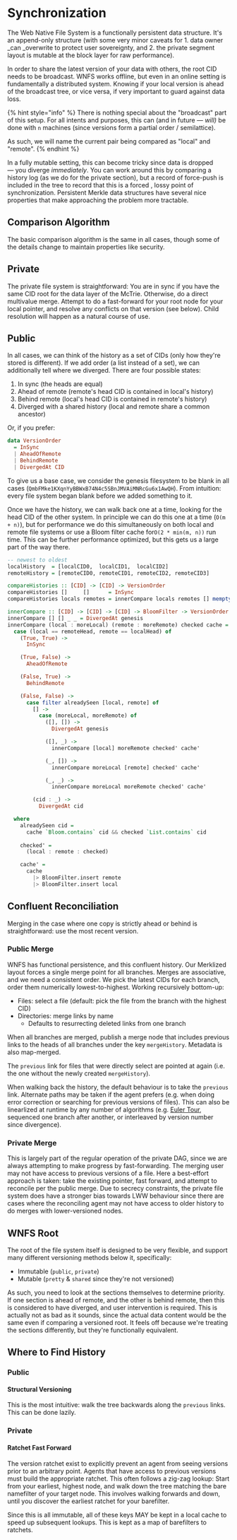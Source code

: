 # Synchronization

The Web Native File System is a functionally persistent data structure. It's an append-only structure (with some very minor caveats for 1. data owner _can _overwrite to protect user sovereignty, and 2. the private segment layout is mutable at the block layer for raw performance).

In order to share the latest version of your data with others, the root CID needs to be broadcast. WNFS works offline, but even in an online setting is fundamentally a distributed system. Knowing if your local version is ahead of the broadcast tree, or vice versa, if very important to guard against data loss.

{% hint style="info" %}
There is nothing special about the "broadcast" part of this setup. For all intents and purposes, this can (and in future — _will)_ be done with `n` machines (since versions form a partial order / semilattice).

As such, we will name the current pair being compared as "local" and "remote".
{% endhint %}

In a fully mutable setting, this can become tricky since data is dropped — you diverge _immediately_. You can work around this by comparing a history log (as we do for the private section), but a record of force-push is included in the tree to record that this is a forced , lossy point of synchronization. Persistent Merkle data structures have several nice properties that make approaching the problem more tractable.

## Comparison Algorithm

The basic comparison algorithm is the same in all cases, though some of the details change to maintain properties like security.

## Private

The private file system is straightforward: You are in sync if you have the same CID root for the data layer of the McTrie. Otherwise, do a direct multivalue merge. Attempt to do a fast-forward for your root node for your local pointer, and resolve any conflicts on that version (see below). Child resolution will happen as a natural course of use.

## Public

In all cases, we can think of the history as a set of CIDs (only how they're stored is different). If we add order (a list instead of a set), we can additionally tell where we diverged. There are four possible states:

1. In sync (the heads are equal)
2. Ahead of remote (remote's head CID is contained in local's history)
3. Behind remote (local's head CID is contained in remote's history)
4. Diverged with a shared history (local and remote share a common ancestor)

Or, if you prefer:

```haskell
data VersionOrder
  = InSync
  | AheadOfRemote
  | BehindRemote
  | DivergedAt CID
```

To give us a base case, we consider the genesis filesystem to be blank in all cases (`QmbFMke1KXqnYyBBWxB74N4c5SBnJMVAiMNRcGu6x1AwQH`). From intuition: every file system began blank before we added something to it.

Once we have the history, we can walk back one at a time, looking for the head CID of the other system. In principle we can do this one at a time (`O(m + n)`), but for performance we do this simultaneously on both local and remote file systems or use a Bloom filter cache for`O(2 * min(m, n))` run time. This can be further performance optimized, but this gets us a large part of the way there.

```haskell
-- newest to oldest
localHistory  = [localCID0,  localCID1,  localCID2]
remoteHistory = [remoteCID0, remoteCID1, remoteCID2, remoteCID3]

compareHistories :: [CID] -> [CID] -> VersionOrder
compareHistories []     []      = InSync
compareHistories locals remotes = innerCompare locals remotes [] mempty

innerCompare :: [CID] -> [CID] -> [CID] -> BloomFilter -> VersionOrder
innerCompare [] [] _ _ = DivergedAt genesis
innerCompare (local : moreLocal) (remote : moreRemote) checked cache =
  case (local == remoteHead, remote == localHead) of
    (True, True) -> 
      InSync

    (True, False) -> 
      AheadOfRemote

    (False, True) -> 
      BehindRemote

    (False, False) ->
      case filter alreadySeen [local, remote] of
        [] ->
          case (moreLocal, moreRemote) of
            ([], []) ->
              DivergedAt genesis

            ([], _) ->
              innerCompare [local] moreRemote checked' cache'

            (_, []) ->
              innerCompare moreLocal [remote] checked' cache'

            (_, _) ->
              innerCompare moreLocal moreRemote checked' cache'

        (cid : _) ->
          DivergedAt cid

  where
    alreadySeen cid =
      cache `Bloom.contains` cid && checked `List.contains` cid
  
    checked' = 
      (local : remote : checked)

    cache' = 
      cache
        |> BloomFilter.insert remote
        |> BloomFilter.insert local
```

## Confluent Reconciliation

Merging in the case where one copy is strictly ahead or behind is straightforward: use the most recent version.

### Public Merge

WNFS has functional persistence, and this confluent history. Our Merklized layout forces a single merge point for all branches. Merges are associative, and we need a consistent order. We pick the latest CIDs for each branch, order them numerically lowest-to-highest. Working recursively bottom-up:

* Files: select a file (default: pick the file from the branch with the highest CID)
* Directories: merge links by name
  * Defaults to resurrecting deleted links from one branch

When all branches are merged, publish a merge node that includes previous links to the heads of all branches under the key `mergeHistory`. Metadata is also map-merged.

The `previous` link for files that were directly select are pointed at again (i.e. the one without the newly created `mergeHistory`).

When walking back the history, the default behaviour is to take the `previous` link. Alternate paths may be taken if the agent prefers (e.g. when doing error correction or searching for previous versions of files). This can also be linearlized at runtime by any number of algorithms (e.g. [Euler Tour](https://en.wikipedia.org/wiki/Euler\_tour\_technique), sequenced one branch after another, or interleaved by version number since divergence).

### Private Merge

This is largely part of the regular operation of the private DAG, since we are always attempting to make progress by fast-forwarding. The merging user may not have access to previous versions of a file. Here a best-effort approach is taken: take the existing pointer, fast forward, and attempt to reconcile per the public merge. Due to secrecy constraints, the private file system does have a stronger bias towards LWW behaviour since there are cases where the reconciling agent may not have access to older history to do merges with lower-versioned nodes.

## WNFS Root

The root of the file system itself is designed to be very flexible, and support many different versioning methods below it, specifically:

* Immutable (`public`, `private`)
* Mutable (`pretty` & `shared` since they're not versioned)

As such, you need to look at  the sections themselves to determine priority. If one section is ahead of remote, and the other is behind remote, then this is considered to have diverged, and user intervention is required. This is actually not as bad as it sounds, since the actual data content would be the same even if comparing a versioned root. It feels off because we're treating the sections differently, but they're functionally equivalent.

## Where to Find History

### Public

#### Structural Versioning

This is the most intuitive: walk the tree backwards along the `previous` links. This can be done lazily.

### Private

#### Ratchet Fast Forward

The version ratchet exist to explicitly prevent an agent from seeing versions prior to an arbitrary point. Agents that have access to previous versions must build the appropriate ratchet. This often follows a zig-zag lookup: Start from your earliest, highest node, and walk down the tree matching the bare namefilter of your target node. This involves walking forwards and down, until you discover the earliest ratchet for your barefilter.

Since this is all immutable, all of these keys MAY be kept in a local cache to speed up subsequent lookups. This is kept as a map of barefilters to ratchets.

